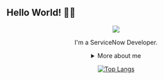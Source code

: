 ## Hello World! 👋🏾

<div align="center">
  
<img src="https://github.blog/wp-content/uploads/2018/10/46896184-b679fc80-ce30-11e8-88bf-921e9b788f7c.gif?resize=200%2C200" />

I'm a ServiceNow Developer.

<details>
  <summary> More about me</summary>
<div align="left">
 
``` js
const erica = {
    personal: {
        fullName: 'Erica Almeida de Jesus',
        interests: ['Music', 'Workout', 'Learn new languages', 'Anime', 'Get to know new cultures'],
        languages: ['Portuguese-BR', 'English', 'Japanese'],
        motivation: 'Making life easier and smarter through tech',
    },
    technical: {
        technologies: {
            frontEnd: {
                javaScript: ['Angular', 'AngularJS'],
                html: ['HTML5', 'Semantic HTML'],
                css: ['SASS', 'Bootstrap'],
            },
            backEnd: 'Node.js',
            mobile: 'Firebase',
            databases: 'MongoDB',
            architecture: 'Single Page Applications',
            aPaaS: 'ServiceNow',
        },
    }
}
```
  </div>
</details>


[![Top Langs](https://github-readme-stats.vercel.app/api/top-langs/?username=almeidaerica&layout=compact)](https://github.com/anuraghazra/github-readme-stats)
</div>
